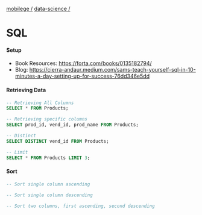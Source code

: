 [mobilege /](https://github.com/mobilege/mobilege.github.io/blob/master/README.md)
[data-science /](https://github.com/mobilege/data-science/blob/master/README.md)

# SQL

#### Setup

- Book Resources: https://forta.com/books/0135182794/
- Blog: https://cierra-andaur.medium.com/sams-teach-yourself-sql-in-10-minutes-a-day-setting-up-for-success-76dd346e5dd

#### Retrieving Data
```SQL
-- Retrieving All Columns
SELECT * FROM Products;

-- Retrieving specific columns
SELECT prod_id, vend_id, prod_name FROM Products;

-- Distinct
SELECT DISTINCT vend_id FROM Products;

-- Limit
SELECT * FROM Products LIMIT 3;
```

#### Sort 
```SQL
-- Sort single column ascending

-- Sort single column descending

-- Sort two columns, first ascending, second descending
```

